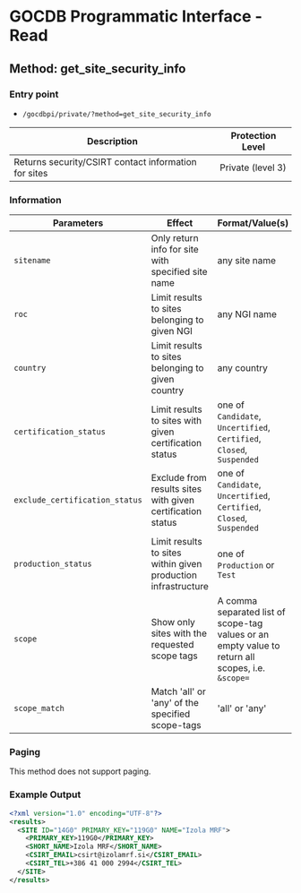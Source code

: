 # GOCDB Programmatic Interface - Read

## Method: get_site_security_info

### Entry point

- `/gocdbpi/private/?method=get_site_security_info`

| Description | Protection Level |
| - | - |
| Returns security/CSIRT contact information for sites | Private (level 3) |

### Information

| Parameters | Effect | Format/Value(s) | Default | Example |
| - | - | - | - | - |
| `sitename` | Only return info for site with specified site name | any site name | `all` | `?method=get_site_security_info&sitename=Izola MRF` |
| `roc` | Limit results to sites belonging to given NGI | any NGI name | `all` | `?method=get_site_security_info&roc=NGI_SI` |
| `country` | Limit results to sites belonging to given country | any country | `all` | `?method=get_site_security_info&country=Slovenia` |
| `certification_status` | Limit results to sites with given certification status | one of `Candidate`, `Uncertified`, `Certified`, `Closed`, `Suspended` | `all` | `?method=get_site&certification_status=Certified` |
| `exclude_certification_status` | Exclude from results sites with given certification status | one of `Candidate`, `Uncertified`, `Certified`, `Closed`, `Suspended` | none | `?method=get_site&exclude_certification_status=Closed` |
| `production_status` | Limit results to sites within given production infrastructure | one of `Production` or `Test` | `all` | `?method=get_site&production_status=Production` |
| `scope` | Show only sites with the requested scope tags | A comma separated list of scope-tag values or an empty value to return all scopes, i.e. `&scope=` | instance dependant | `?method=get_site&scope=EGI` |
| `scope_match` | Match 'all' or 'any' of the specified scope-tags | 'all' or 'any' | `all` | `?method=get_site_security_info&scope=Local,EGI&scope_match=any` |

### Paging

This method does not support paging.

### Example Output

```xml
<?xml version="1.0" encoding="UTF-8"?>
<results>
  <SITE ID="14G0" PRIMARY_KEY="119G0" NAME="Izola MRF">
    <PRIMARY_KEY>119G0</PRIMARY_KEY>
    <SHORT_NAME>Izola MRF</SHORT_NAME>
    <CSIRT_EMAIL>csirt@izolamrf.si</CSIRT_EMAIL>
    <CSIRT_TEL>+386 41 000 2994</CSIRT_TEL>
  </SITE>
</results>
```

